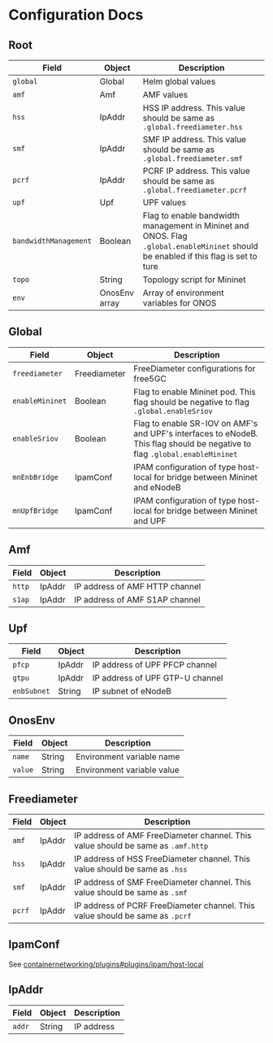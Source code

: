 # Configuration Docs

## Root

| Field                 | Object        | Description                                                                                                                         |
|-----------------------|---------------|-------------------------------------------------------------------------------------------------------------------------------------|
| `global`              | Global        | Helm global values                                                                                                                  |
| `amf`                 | Amf           | AMF values                                                                                                                          |
| `hss`                 | IpAddr        | HSS IP address. This value should be same as `.global.freediameter.hss`                                                             |
| `smf`                 | IpAddr        | SMF IP address. This value should be same as `.global.freediameter.smf`                                                             |
| `pcrf`                | IpAddr        | PCRF IP address. This value should be same as `.global.freediameter.pcrf`                                                           |
| `upf`                 | Upf           | UPF values                                                                                                                          |
| `bandwidthManagement` | Boolean       | Flag to enable bandwidth management in Mininet and ONOS. Flag `.global.enableMininet` should be enabled if this flag is set to ture |
| `topo`                | String        | Topology script for Mininet                                                                                                         |
| `env`                 | OnosEnv array | Array of environment variables for ONOS                                                                                             |

## Global

| Field           | Object       | Description                                                                                                                 |
|-----------------|--------------|-----------------------------------------------------------------------------------------------------------------------------|
| `freediameter`  | Freediameter | FreeDiameter configurations for free5GC                                                                                     |
| `enableMininet` | Boolean      | Flag to enable Mininet pod. This flag should be negative to flag `.global.enableSriov`                                      |
| `enableSriov`   | Boolean      | Flag to enable SR-IOV on AMF's and UPF's interfaces to eNodeB. This flag should be negative to flag `.global.enableMininet` |
| `mnEnbBridge`   | IpamConf     | IPAM configuration of type host-local for bridge between Mininet and eNodeB                                                 |
| `mnUpfBridge`   | IpamConf     | IPAM configuration of type host-local for bridge between Mininet and UPF                                                    |

## Amf

| Field  | Object | Description                    |
|--------|--------|--------------------------------|
| `http` | IpAddr | IP address of AMF HTTP channel |
| `s1ap` | IpAddr | IP address of AMF S1AP channel |

## Upf

| Field       | Object | Description                     |
|-------------|--------|---------------------------------|
| `pfcp`      | IpAddr | IP address of UPF PFCP channel  |
| `gtpu`      | IpAddr | IP address of UPF GTP-U channel |
| `enbSubnet` | String | IP subnet of eNodeB             |

## OnosEnv

| Field   | Object | Description                |
|---------|--------|----------------------------|
| `name`  | String | Environment variable name  |
| `value` | String | Environment variable value |

## Freediameter

| Field  | Object | Description                                                                      |
|--------|--------|----------------------------------------------------------------------------------|
| `amf`  | IpAddr | IP address of AMF FreeDiameter channel. This value should be same as `.amf.http` |
| `hss`  | IpAddr | IP address of HSS FreeDiameter channel. This value should be same as `.hss`      |
| `smf`  | IpAddr | IP address of SMF FreeDiameter channel. This value should be same as `.smf`      |
| `pcrf` | IpAddr | IP address of PCRF FreeDiameter channel. This value should be same as `.pcrf`    |

## IpamConf

See [containernetworking/plugins#plugins/ipam/host-local](https://github.com/containernetworking/plugins/blob/master/plugins/ipam/host-local)

## IpAddr

| Field  | Object | Description |
|--------|--------|-------------|
| `addr` | String | IP address  |
